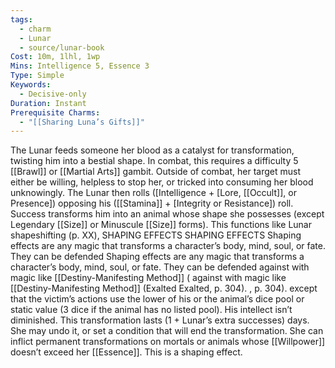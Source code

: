 ```yaml
---
tags:
  - charm
  - Lunar
  - source/lunar-book
Cost: 10m, 1lhl, 1wp
Mins: Intelligence 5, Essence 3
Type: Simple
Keywords:
  - Decisive-only
Duration: Instant
Prerequisite Charms:
  - "[[Sharing Luna’s Gifts]]"
---
```

The Lunar feeds someone her blood as a catalyst for transformation, twisting him into a bestial shape. In combat, this requires a difficulty 5 [[Brawl]] or [[Martial Arts]] gambit. Outside of combat, her target must either be willing, helpless to stop her, or tricked into consuming her blood unknowingly. The Lunar then rolls ([Intelligence + [Lore, [[Occult]], or Presence]) opposing his ([[Stamina]] + [Integrity or Resistance]) roll. Success transforms him into an animal whose shape she possesses (except Legendary [[Size]] or Minuscule [[Size]] forms). This functions like Lunar shapeshifting (p. XX), SHAPING EFFECTS SHAPING EFFECTS Shaping effects are any magic that transforms a character’s body, mind, soul, or fate. They can be defended Shaping effects are any magic that transforms a character’s body, mind, soul, or fate. They can be defended against with magic like [[Destiny-Manifesting Method]] ( against with magic like [[Destiny-Manifesting Method]] (Exalted Exalted, p. 304). , p. 304). except that the victim’s actions use the lower of his or the animal’s dice pool or static value (3 dice if the animal has no listed pool). His intellect isn’t diminished. This transformation lasts (1 + Lunar’s extra successes) days. She may undo it, or set a condition that will end the transformation. She can inflict permanent transformations on mortals or animals whose [[Willpower]] doesn’t exceed her [[Essence]]. This is a shaping effect.